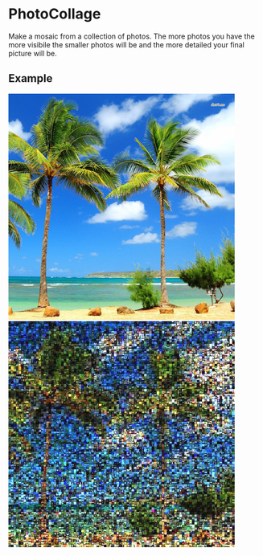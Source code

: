 # PhotoCollage
Make a mosaic from a collection of photos. The more photos you have the more visibile the smaller photos will be and the more detailed your final picture will be.

## Example

![Start](baseImage.jpeg)
![End](finalimage.jpg)
